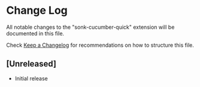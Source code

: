 # Change Log

All notable changes to the "sonk-cucumber-quick" extension will be documented in this file.

Check [Keep a Changelog](http://keepachangelog.com/) for recommendations on how to structure this file.

## [Unreleased]

- Initial release